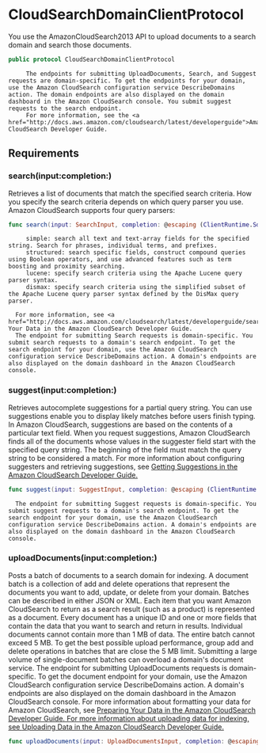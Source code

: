 # CloudSearchDomainClientProtocol

You use the AmazonCloudSearch2013 API to upload documents to a search domain and search those documents.

``` swift
public protocol CloudSearchDomainClientProtocol 
```

``` 
     The endpoints for submitting UploadDocuments, Search, and Suggest requests are domain-specific. To get the endpoints for your domain, use the Amazon CloudSearch configuration service DescribeDomains action. The domain endpoints are also displayed on the domain dashboard in the Amazon CloudSearch console. You submit suggest requests to the search endpoint.
     For more information, see the <a href="http://docs.aws.amazon.com/cloudsearch/latest/developerguide">Amazon CloudSearch Developer Guide.
```

## Requirements

### search(input:​completion:​)

Retrieves a list of documents that match the specified search criteria. How you specify the search criteria depends on which query parser you use. Amazon CloudSearch supports four query parsers:​

``` swift
func search(input: SearchInput, completion: @escaping (ClientRuntime.SdkResult<SearchOutputResponse, SearchOutputError>) -> Void)
```

``` 
     simple: search all text and text-array fields for the specified string. Search for phrases, individual terms, and prefixes.
     structured: search specific fields, construct compound queries using Boolean operators, and use advanced features such as term boosting and proximity searching.
     lucene: specify search criteria using the Apache Lucene query parser syntax.
     dismax: specify search criteria using the simplified subset of the Apache Lucene query parser syntax defined by the DisMax query parser.

  For more information, see <a href="http://docs.aws.amazon.com/cloudsearch/latest/developerguide/searching.html">Searching Your Data in the Amazon CloudSearch Developer Guide.
  The endpoint for submitting Search requests is domain-specific. You submit search requests to a domain's search endpoint. To get the search endpoint for your domain, use the Amazon CloudSearch configuration service DescribeDomains action. A domain's endpoints are also displayed on the domain dashboard in the Amazon CloudSearch console.
```

### suggest(input:​completion:​)

Retrieves autocomplete suggestions for a partial query string. You can use suggestions enable you to display likely matches before users finish typing. In Amazon CloudSearch, suggestions are based on the contents of a particular text field. When you request suggestions, Amazon CloudSearch finds all of the documents whose values in the suggester field start with the specified query string. The beginning of the field must match the query string to be considered a match.
For more information about configuring suggesters and retrieving suggestions, see <a href="http:​//docs.aws.amazon.com/cloudsearch/latest/developerguide/getting-suggestions.html">Getting Suggestions in the Amazon CloudSearch Developer Guide.

``` swift
func suggest(input: SuggestInput, completion: @escaping (ClientRuntime.SdkResult<SuggestOutputResponse, SuggestOutputError>) -> Void)
```

``` 
  The endpoint for submitting Suggest requests is domain-specific. You submit suggest requests to a domain's search endpoint. To get the search endpoint for your domain, use the Amazon CloudSearch configuration service DescribeDomains action. A domain's endpoints are also displayed on the domain dashboard in the Amazon CloudSearch console.
```

### uploadDocuments(input:​completion:​)

Posts a batch of documents to a search domain for indexing.  A document batch is a collection of add and delete operations that represent the documents you want to add, update, or delete from your domain. Batches can be described in either JSON or XML. Each item that you want Amazon CloudSearch to return as a search result (such as a product) is represented as a document. Every document has a unique ID and one or more fields that contain the data that you want to search and return in results. Individual documents  cannot contain more than 1 MB of data. The entire batch cannot exceed 5 MB. To get the best possible upload performance, group add and delete operations in batches that are close the 5 MB limit. Submitting a large volume of single-document batches can overload a domain's document service.
The endpoint for submitting UploadDocuments requests is domain-specific. To get the document endpoint for your domain, use the Amazon CloudSearch configuration service DescribeDomains action. A domain's endpoints are also displayed on the domain dashboard in the Amazon CloudSearch console.
For more information about formatting your data for Amazon CloudSearch, see <a href="http:​//docs.aws.amazon.com/cloudsearch/latest/developerguide/preparing-data.html">Preparing Your Data in the Amazon CloudSearch Developer Guide.
For more information about uploading data for indexing, see <a href="http:​//docs.aws.amazon.com/cloudsearch/latest/developerguide/uploading-data.html">Uploading Data in the Amazon CloudSearch Developer Guide.

``` swift
func uploadDocuments(input: UploadDocumentsInput, completion: @escaping (ClientRuntime.SdkResult<UploadDocumentsOutputResponse, UploadDocumentsOutputError>) -> Void)
```
